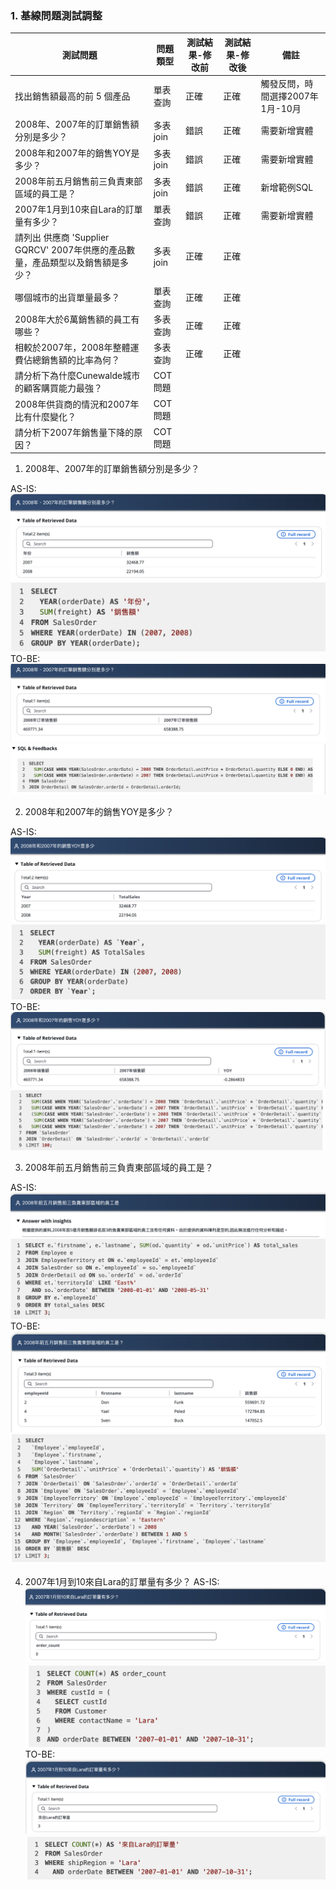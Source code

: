 ### 1. 基線問題測試調整
| 測試問題 | 問題類型 | 測試結果-修改前 | 測試結果-修改後 | 備註  | 
| -------- | -------- | -------- | -------- | -------- | 
| 找出銷售額最高的前 5 個產品 | 單表查詢 | 正確 | 正確 | 觸發反問，時間選擇2007年1月-10月 | 
| 2008年、2007年的訂單銷售額分別是多少？ | 多表join | 錯誤 | 正確 | 需要新增實體 | 
| 2008年和2007年的銷售YOY是多少？ | 多表join | 錯誤 | 正確 | 需要新增實體 | 
| 2008年前五月銷售前三負責東部區域的員工是？ | 多表join | 錯誤 | 正確 | 新增範例SQL | 
| 2007年1月到10來自Lara的訂單量有多少？ | 單表查詢 | 錯誤 | 正確 | 需要新增實體 | 
|  請列出 供應商 'Supplier GQRCV' 2007年供應的產品數量，產品類型以及銷售額是多少？ | 多表join | 正確 | 正確 |  | 
| 哪個城市的出貨單量最多？ | 單表查詢 | 正確 | 正確 |  | 
| 2008年大於6萬銷售額的員工有哪些？ | 多表查詢 | 正確 | 正確 |  | 
| 相較於2007年，2008年整體運費佔總銷售額的比率為何？ | 多表查詢 | 正確 | 正確 |  | 
| 請分析下為什麼Cunewalde城市的顧客購買能力最強？ | COT問題 |  |  |  | 
| 2008年供貨商的情況和2007年比有什麼變化？ | COT問題 |  |  |  | 
| 請分析下2007年銷售量下降的原因？ | COT問題 |  |  |  | 

1. 2008年、2007年的訂單銷售額分別是多少？

AS-IS:
![image](images/a2-1.png)
![image](images/a2-2.png)
TO-BE:
![image](images/n2-1.png)
![image](images/n2-2.png)

2. 2008年和2007年的銷售YOY是多少？

AS-IS:
![image](images/a3-1.png)
![image](images/a3-2.png)
TO-BE:
![image](images/n3-1.png)
![image](images/n3-2.png)

3. 2008年前五月銷售前三負責東部區域的員工是？

AS-IS:
![image](images/a4-1.png)
![image](images/a4-2.png)
TO-BE:
![image](images/n4-1.png)
![image](images/n4-2.png)

4. 2007年1月到10來自Lara的訂單量有多少？
AS-IS:
![image](images/a5-1.png)
![image](images/a5-2.png)
TO-BE:
![image](images/n5-1.png)
![image](images/n5-2.png)
